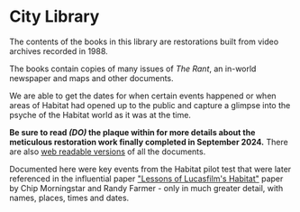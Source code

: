 

#  City Library 

The contents of the books in this library are restorations built from video archives recorded in 1988.

The books contain copies of many issues of *The Rant*, an in-world newspaper and maps and other documents.

We are able to get the dates for when certain events happened or when areas of Habitat had opened up to the public and capture a glimpse into the psyche of the Habitat world as it was at the time.

**Be sure to read *(DO)* the plaque within for more details about the meticulous restoration work finally completed in September 2024.**
There are also [web readable versions](https://frandallfarmer.github.io/neohabitat-doc/docs/historical/HabitatDocuments.html) of all the documents.

Documented here were key events from the Habitat pilot test that were later referenced in the influential paper ["Lessons of Lucasfilm's Habitat"](https://web.stanford.edu/class/history34q/readings/Virtual_Worlds/LucasfilmHabitat.html) paper by Chip Morningstar and Randy Farmer - only in much greater detail, with  names, places, times and dates. 

